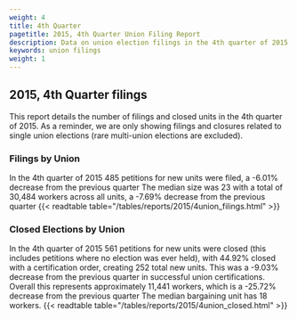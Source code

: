 ```yaml
---
weight: 4
title: 4th Quarter
pagetitle: 2015, 4th Quarter Union Filing Report
description: Data on union election filings in the 4th quarter of 2015
keywords: union filings
weight: 1
---
```


## 2015, 4th Quarter filings

This report details the number of filings and closed units in the 4th quarter of 2015. As a reminder, we are only showing filings and closures related to single union elections (rare multi-union elections are excluded).

### Filings by Union
In the 4th quarter of 2015 485 petitions for new units were filed, a -6.01% decrease from the previous quarter The median size was 23 with a total of 30,484 workers across all units, a -7.69% decrease from the previous quarter
{{< readtable table="/tables/reports/2015/4union_filings.html" >}}

### Closed Elections by Union
In the 4th quarter of 2015 561 petitions for new units were closed (this includes petitions where no election was ever held), with 44.92% closed with a certification order, creating 252 total new units. This was a -9.03% decrease from the previous quarter in successful union certifications. Overall this represents approximately 11,441 workers, which is a -25.72% decrease from the previous quarter The median bargaining unit has 18 workers.
{{< readtable table="/tables/reports/2015/4union_closed.html" >}}
